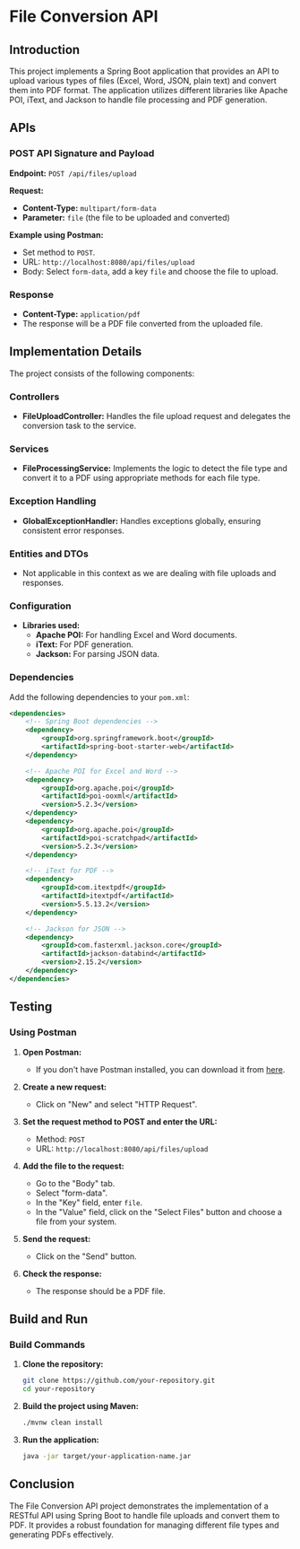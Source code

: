 # File Conversion API

## Introduction

This project implements a Spring Boot application that provides an API to upload various types of files (Excel, Word, JSON, plain text) and convert them into PDF format. The application utilizes different libraries like Apache POI, iText, and Jackson to handle file processing and PDF generation.

## APIs

### POST API Signature and Payload

**Endpoint:** `POST /api/files/upload`

**Request:**

- **Content-Type:** `multipart/form-data`
- **Parameter:** `file` (the file to be uploaded and converted)

**Example using Postman:**

- Set method to `POST`.
- URL: `http://localhost:8080/api/files/upload`
- Body: Select `form-data`, add a key `file` and choose the file to upload.

### Response

- **Content-Type:** `application/pdf`
- The response will be a PDF file converted from the uploaded file.

## Implementation Details

The project consists of the following components:

### Controllers

- **FileUploadController:** Handles  the file upload request and delegates the conversion task to the service.

### Services

- **FileProcessingService:** Implements the logic to detect the file type and convert it to a PDF using appropriate methods for each file type.

### Exception Handling

- **GlobalExceptionHandler:** Handles exceptions globally, ensuring consistent error responses.

### Entities and DTOs

- Not applicable in this context as we are dealing with file uploads and responses.

### Configuration

- **Libraries used:**
  - **Apache POI:** For handling Excel and Word documents.
  - **iText:** For PDF generation.
  - **Jackson:** For parsing JSON data.

### Dependencies

Add the following dependencies to your `pom.xml`:

```xml
<dependencies>
    <!-- Spring Boot dependencies -->
    <dependency>
        <groupId>org.springframework.boot</groupId>
        <artifactId>spring-boot-starter-web</artifactId>
    </dependency>

    <!-- Apache POI for Excel and Word -->
    <dependency>
        <groupId>org.apache.poi</groupId>
        <artifactId>poi-ooxml</artifactId>
        <version>5.2.3</version>
    </dependency>
    <dependency>
        <groupId>org.apache.poi</groupId>
        <artifactId>poi-scratchpad</artifactId>
        <version>5.2.3</version>
    </dependency>

    <!-- iText for PDF -->
    <dependency>
        <groupId>com.itextpdf</groupId>
        <artifactId>itextpdf</artifactId>
        <version>5.5.13.2</version>
    </dependency>

    <!-- Jackson for JSON -->
    <dependency>
        <groupId>com.fasterxml.jackson.core</groupId>
        <artifactId>jackson-databind</artifactId>
        <version>2.15.2</version>
    </dependency>
</dependencies>
```

## Testing

### Using Postman

1. **Open Postman:**
   - If you don't have Postman installed, you can download it from [here](https://www.postman.com/downloads/).

2. **Create a new request:**
   - Click on "New" and select "HTTP Request".

3. **Set the request method to POST and enter the URL:**
   - Method: `POST`
   - URL: `http://localhost:8080/api/files/upload`

4. **Add the file to the request:**
   - Go to the "Body" tab.
   - Select "form-data".
   - In the "Key" field, enter `file`.
   - In the "Value" field, click on the "Select Files" button and choose a file from your system.

5. **Send the request:**
   - Click on the "Send" button.

6. **Check the response:**
   - The response should be a PDF file.

## Build and Run

### Build Commands

1. **Clone the repository:**

   ```bash
   git clone https://github.com/your-repository.git
   cd your-repository
   ```

2. **Build the project using Maven:**

   ```bash
   ./mvnw clean install
   ```

3. **Run the application:**

   ```bash
   java -jar target/your-application-name.jar
   ```

## Conclusion

The File Conversion API project demonstrates the implementation of a RESTful API using Spring Boot to handle file uploads and convert them to PDF. It provides a robust foundation for managing different file types and generating PDFs effectively.

